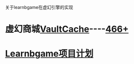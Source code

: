 关于learnbgame在虚幻引擎的实现

# 虚幻商城[VaultCache](VaultCache)----[466+](tree.md)

# [Learnbgame项目计划](learnbgame计划.md)